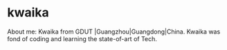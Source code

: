 # kwaika
About me:
Kwaika from GDUT |Guangzhou|Guangdong|China.
Kwaika was fond of coding and learning the state-of-art of Tech.
